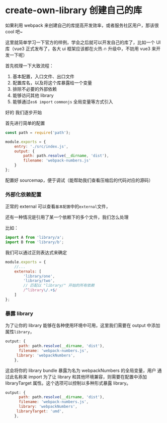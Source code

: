 # create-own-library 创建自己的库

如果利用 webpack 来创建自己的库提高开发效率，或者服务社区用户，那该很 cool 吧~

这里就简单学习一下官方的样例，学会之后就可以开发自己的库了，比如一个 UI 库（vue3 正式发布了，各大 ui 框架应该都在火热 🔥 升级中，不妨用 vue3 来开发一下呢）

首先梳理一下大致流程：

1. 基本配置，入口文件、出口文件
2. 配置库名，以及将这个库暴露给一个变量
3. 排除不必要的外部依赖
4. 能够访问其他 library
5. 能够通过`es6 import` `commonjs` 全局变量等方式引入

好的 我们逐步开始

首先进行简单的配置

```js
const path = require('path');

module.exports = {
	entry: './src/index.js',
	output: {
		path: path.resolve(__dirname, 'dist'),
		filename: 'webpack-numbers.js'
	}
};
```

配置好 sourcemap，便于调试（能帮助我们查看压缩后的代码对应的源码）

### 外部化依赖配置

正常的 external 可以查看`基本配置`中的`external`文件，

还有一种情况是引用了某一个依赖下的多个文件，我们怎么处理

比如：

```js
import A from 'library/a';
import B from 'library/b';
```

我们可以通过正则表达式来确定

```js
module.exports = {
	//...
	externals: [
		'library/one',
		'library/two',
		// 匹配以 "library/" 开始的所有依赖
		/^library\/.+$/
	]
};
```

### 暴露 library

为了让你的 library 能够在各种使用环境中可用，这里我们需要在 output 中添加属性`library`，

```js
output: {
      path: path.resolve(__dirname, 'dist'),
      filename: 'webpack-numbers.js',
     library: 'webpackNumbers',
    },
```

这会将你的 library bundle 暴露为名为 webpackNumbers 的全局变量，用户 通过此名称来 import
为了让 library 和其他环境兼容，则需要在配置中添加 libraryTarget 属性。这个选项可以控制以多种形式暴露 library。

```js
output: {
      path: path.resolve(__dirname, 'dist'),
      filename: 'webpack-numbers.js',
      library: 'webpackNumbers',
     libraryTarget: 'umd',
    },
```


